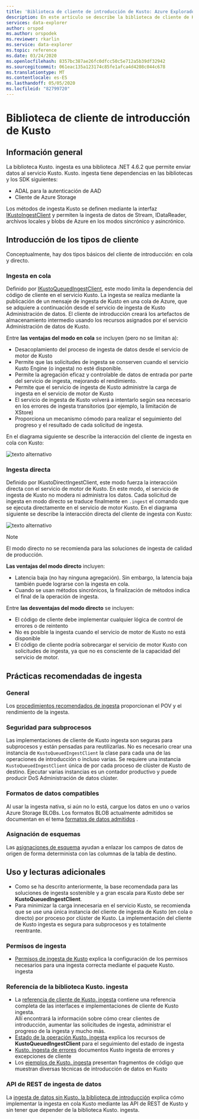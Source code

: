 ```yaml
---
title: 'Biblioteca de cliente de introducción de Kusto: Azure Explorador de datos | Microsoft Docs'
description: En este artículo se describe la biblioteca de cliente de Kusto ingesta en Azure Explorador de datos.
services: data-explorer
author: orspod
ms.author: orspodek
ms.reviewer: rkarlin
ms.service: data-explorer
ms.topic: reference
ms.date: 03/24/2020
ms.openlocfilehash: 8357bc387ae26fc0dfcc50c5e712a5b39df32942
ms.sourcegitcommit: 061eac135a123174c85fe1afca4d4208c044c678
ms.translationtype: MT
ms.contentlocale: es-ES
ms.lasthandoff: 05/05/2020
ms.locfileid: "82799720"
---
```

# <a name="kusto-ingest-client-library"></a>Biblioteca de cliente de introducción de Kusto

## <a name="overview"></a>Información general
La biblioteca Kusto. ingesta es una biblioteca .NET 4.6.2 que permite enviar datos al servicio Kusto.
Kusto. ingesta tiene dependencias en las bibliotecas y los SDK siguientes:

* ADAL para la autenticación de AAD
* Cliente de Azure Storage

Los métodos de ingesta Kusto se definen mediante la interfaz [IKustoIngestClient](kusto-ingest-client-reference.md#interface-ikustoingestclient) y permiten la ingesta de datos de Stream, IDataReader, archivos locales y blobs de Azure en los modos sincrónico y asincrónico.

## <a name="ingest-client-flavors"></a>Introducción de los tipos de cliente
Conceptualmente, hay dos tipos básicos del cliente de introducción: en cola y directo.

### <a name="queued-ingestion"></a>Ingesta en cola
Definido por [IKustoQueuedIngestClient](kusto-ingest-client-reference.md#interface-ikustoqueuedingestclient), este modo limita la dependencia del código de cliente en el servicio Kusto. La ingesta se realiza mediante la publicación de un mensaje de ingesta de Kusto en una cola de Azure, que se adquiere a continuación desde el servicio de ingesta de Kusto Administración de datos. El cliente de introducción creará los artefactos de almacenamiento intermedio usando los recursos asignados por el servicio Administración de datos de Kusto.

Entre **las ventajas del modo en cola** se incluyen (pero no se limitan a):

* Desacoplamiento del proceso de ingesta de datos desde el servicio de motor de Kusto
* Permite que las solicitudes de ingesta se conserven cuando el servicio Kusto Engine (o ingesta) no esté disponible.
* Permite la agregación eficaz y controlable de datos de entrada por parte del servicio de ingesta, mejorando el rendimiento.
* Permite que el servicio de ingesta de Kusto administre la carga de ingesta en el servicio de motor de Kusto
* El servicio de ingesta de Kusto volverá a intentarlo según sea necesario en los errores de ingesta transitorios (por ejemplo, la limitación de XStore)
* Proporciona un mecanismo cómodo para realizar el seguimiento del progreso y el resultado de cada solicitud de ingesta.

En el diagrama siguiente se describe la interacción del cliente de ingesta en cola con Kusto:

![texto alternativo](../images/queued-ingest.jpg "en cola: ingesta")

### <a name="direct-ingestion"></a>Ingesta directa
Definido por IKustoDirectIngestClient, este modo fuerza la interacción directa con el servicio de motor de Kusto. En este modo, el servicio de ingesta de Kusto no modera ni administra los datos. Cada solicitud de ingesta en modo directo se traduce finalmente en `.ingest` el comando que se ejecuta directamente en el servicio de motor Kusto.
En el diagrama siguiente se describe la interacción directa del cliente de ingesta con Kusto:

![texto alternativo](../images/direct-ingest.jpg "ingesta directa")

> [!NOTE]
> El modo directo no se recomienda para las soluciones de ingesta de calidad de producción.

**Las ventajas del modo directo** incluyen:

* Latencia baja (no hay ninguna agregación). Sin embargo, la latencia baja también puede lograrse con la ingesta en cola.
* Cuando se usan métodos sincrónicos, la finalización de métodos indica el final de la operación de ingesta.

Entre **las desventajas del modo directo** se incluyen:

* El código de cliente debe implementar cualquier lógica de control de errores o de reintento
* No es posible la ingesta cuando el servicio de motor de Kusto no está disponible
* El código de cliente podría sobrecargar el servicio de motor Kusto con solicitudes de ingesta, ya que no es consciente de la capacidad del servicio de motor.

## <a name="ingestion-best-practices"></a>Prácticas recomendadas de ingesta

### <a name="general"></a>General
Los [procedimientos recomendados de ingesta](kusto-ingest-best-practices.md) proporcionan el POV y el rendimiento de la ingesta.

### <a name="thread-safety"></a>Seguridad para subprocesos
Las implementaciones de cliente de Kusto ingesta son seguras para subprocesos y están pensadas para reutilizarlas. No es necesario crear una instancia de `KustoQueuedIngestClient` la clase para cada una de las operaciones de introducción o incluso varias. Se requiere una instancia `KustoQueuedIngestClient` única de por cada proceso de clúster de Kusto de destino. Ejecutar varias instancias es un contador productivo y puede producir DoS Administración de datos clúster.

### <a name="supported-data-formats"></a>Formatos de datos compatibles
Al usar la ingesta nativa, si aún no lo está, cargue los datos en uno o varios Azure Storage BLOBs. Los formatos BLOB actualmente admitidos se documentan en el tema [formatos de datos admitidos](https://docs.microsoft.com/azure/data-explorer/ingestion-supported-formats) .

### <a name="schema-mapping"></a>Asignación de esquemas
Las [asignaciones de esquema](../../management/mappings.md) ayudan a enlazar los campos de datos de origen de forma determinista con las columnas de la tabla de destino.

## <a name="usage-and-further-reading"></a>Uso y lecturas adicionales

* Como se ha descrito anteriormente, la base recomendada para las soluciones de ingesta sostenible y a gran escala para Kusto debe ser **KustoQueuedIngestClient**.
* Para minimizar la carga innecesaria en el servicio Kusto, se recomienda que se use una única instancia del cliente de ingesta de Kusto (en cola o directo) por proceso por clúster de Kusto. La implementación del cliente de Kusto ingesta es segura para subprocesos y es totalmente reentrante.

### <a name="ingestion-permissions"></a>Permisos de ingesta
* [Permisos de ingesta de Kusto](kusto-ingest-client-permissions.md) explica la configuración de los permisos necesarios para una ingesta correcta mediante el paquete Kusto. ingesta

### <a name="kustoingest-library-reference"></a>Referencia de la biblioteca Kusto. ingesta
* La [referencia de cliente de Kusto. ingesta](kusto-ingest-client-reference.md) contiene una referencia completa de las interfaces e implementaciones de cliente de Kusto ingesta.<BR>Allí encontrará la información sobre cómo crear clientes de introducción, aumentar las solicitudes de ingesta, administrar el progreso de la ingesta y mucho más.
* [Estado de la operación Kusto. ingesta](kusto-ingest-client-status.md) explica los recursos de **KustoQueuedIngestClient** para el seguimiento del estado de ingesta
* [Kusto. ingesta de errores](kusto-ingest-client-errors.md) documentos Kusto ingesta de errores y excepciones de cliente
* Los [ejemplos de Kusto. ingesta](kusto-ingest-client-examples.md) presentan fragmentos de código que muestran diversas técnicas de introducción de datos en Kusto

### <a name="data-ingestion-rest-apis"></a>API de REST de ingesta de datos
La [ingesta de datos sin Kusto. la biblioteca de introducción](kusto-ingest-client-rest.md) explica cómo implementar la ingesta en cola Kusto mediante las API de REST de Kusto y sin tener que depender de la biblioteca Kusto. ingesta.

